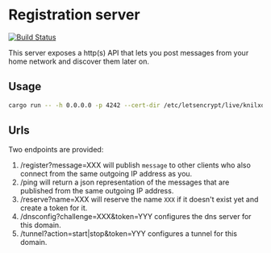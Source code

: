 # Registration server

[![Build Status](https://travis-ci.org/moziot/registration_server.svg?branch=master)](https://travis-ci.org/moziot/registration_server)

This server exposes a http(s) API that lets you post messages from your home network and discover them later on.

## Usage

```bash
cargo run -- -h 0.0.0.0 -p 4242 --cert-dir /etc/letsencrypt/live/knilxof.org
```

## Urls

Two endpoints are provided:

1. /register?message=XXX will publish `message` to other clients who also connect from the same outgoing IP address as you.
2. /ping will return a json representation of the messages that are published from the same outgoing IP address.
3. /reserve?name=XXX will reserve the name `XXX` if it doesn't exist yet and create a token for it.
4. /dnsconfig?challenge=XXX&token=YYY configures the dns server for this domain.
5. /tunnel?action=start|stop&token=YYY configures a tunnel for this domain.
